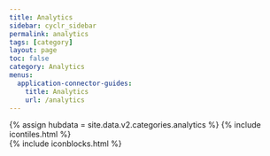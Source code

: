 ```yaml
---
title: Analytics
sidebar: cyclr_sidebar
permalink: analytics
tags: [category]
layout: page
toc: false
category: Analytics
menus:
  application-connector-guides:
    title: Analytics
    url: /analytics
---
```

{% assign hubdata = site.data.v2.categories.analytics %}
{% include icontiles.html %}	
{% include iconblocks.html %}	